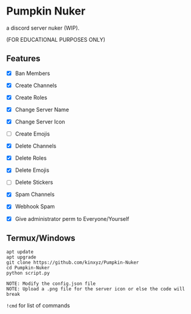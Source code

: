 # Pumpkin Nuker
a discord server nuker (WIP).

(FOR EDUCATIONAL PURPOSES ONLY)


## Features
 - [x] Ban Members
 - [x] Create Channels 
 - [x] Create Roles 
 - [x] Change Server Name
 - [x] Change Server Icon
 - [ ] Create Emojis
 - [x] Delete Channels 
 - [x] Delete Roles 
 - [x] Delete Emojis 
 - [ ] Delete Stickers 
 - [x] Spam Channels
 - [x] Webhook Spam
 - [x] Give administrator perm to Everyone/Yourself


<h2>Termux/Windows</h2>

```
apt update
apt upgrade
git clone https://github.com/kinxyz/Pumpkin-Nuker
cd Pumpkin-Nuker
python script.py

NOTE: Modify the config.json file
NOTE: Upload a .png file for the server icon or else the code will break
```

```!cmd``` for list of commands